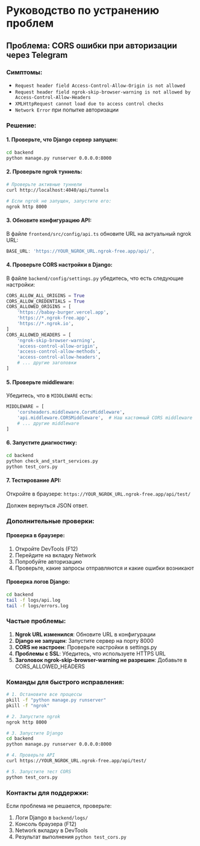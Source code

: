# Руководство по устранению проблем

## Проблема: CORS ошибки при авторизации через Telegram

### Симптомы:
- `Request header field Access-Control-Allow-Origin is not allowed`
- `Request header field ngrok-skip-browser-warning is not allowed by Access-Control-Allow-Headers`
- `XMLHttpRequest cannot load due to access control checks`
- `Network Error` при попытке авторизации

### Решение:

#### 1. Проверьте, что Django сервер запущен:
```bash
cd backend
python manage.py runserver 0.0.0.0:8000
```

#### 2. Проверьте ngrok туннель:
```bash
# Проверьте активные туннели
curl http://localhost:4040/api/tunnels

# Если ngrok не запущен, запустите его:
ngrok http 8000
```

#### 3. Обновите конфигурацию API:
В файле `frontend/src/config/api.ts` обновите URL на актуальный ngrok URL:

```typescript
BASE_URL: 'https://YOUR_NGROK_URL.ngrok-free.app/api/',
```

#### 4. Проверьте CORS настройки в Django:
В файле `backend/config/settings.py` убедитесь, что есть следующие настройки:

```python
CORS_ALLOW_ALL_ORIGINS = True
CORS_ALLOW_CREDENTIALS = True
CORS_ALLOWED_ORIGINS = [
    'https://babay-burger.vercel.app',
    'https://*.ngrok-free.app',
    'https://*.ngrok.io',
]
CORS_ALLOWED_HEADERS = [
    'ngrok-skip-browser-warning',
    'access-control-allow-origin',
    'access-control-allow-methods',
    'access-control-allow-headers',
    # ... другие заголовки
]
```

#### 5. Проверьте middleware:
Убедитесь, что в `MIDDLEWARE` есть:
```python
MIDDLEWARE = [
    'corsheaders.middleware.CorsMiddleware',
    'api.middleware.CORSMiddleware',  # Наш кастомный CORS middleware
    # ... другие middleware
]
```

#### 6. Запустите диагностику:
```bash
cd backend
python check_and_start_services.py
python test_cors.py
```

#### 7. Тестирование API:
Откройте в браузере: `https://YOUR_NGROK_URL.ngrok-free.app/api/test/`

Должен вернуться JSON ответ.

### Дополнительные проверки:

#### Проверка в браузере:
1. Откройте DevTools (F12)
2. Перейдите на вкладку Network
3. Попробуйте авторизацию
4. Проверьте, какие запросы отправляются и какие ошибки возникают

#### Проверка логов Django:
```bash
cd backend
tail -f logs/api.log
tail -f logs/errors.log
```

### Частые проблемы:

1. **Ngrok URL изменился**: Обновите URL в конфигурации
2. **Django не запущен**: Запустите сервер на порту 8000
3. **CORS не настроен**: Проверьте настройки в settings.py
4. **Проблемы с SSL**: Убедитесь, что используете HTTPS URL
5. **Заголовок ngrok-skip-browser-warning не разрешен**: Добавьте в CORS_ALLOWED_HEADERS

### Команды для быстрого исправления:

```bash
# 1. Остановите все процессы
pkill -f "python manage.py runserver"
pkill -f "ngrok"

# 2. Запустите ngrok
ngrok http 8000

# 3. Запустите Django
cd backend
python manage.py runserver 0.0.0.0:8000

# 4. Проверьте API
curl https://YOUR_NGROK_URL.ngrok-free.app/api/test/

# 5. Запустите тест CORS
python test_cors.py
```

### Контакты для поддержки:
Если проблема не решается, проверьте:
1. Логи Django в `backend/logs/`
2. Консоль браузера (F12)
3. Network вкладку в DevTools
4. Результат выполнения `python test_cors.py` 